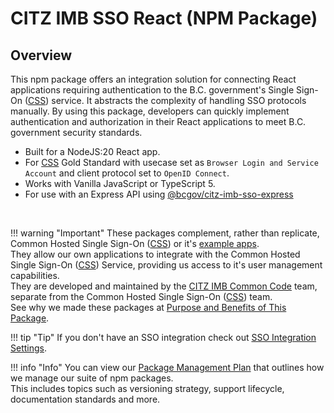 # CITZ IMB SSO React (NPM Package)

<!-- This file is the homepage of your documentation. It is mandatory and must not be deleted. --->

## Overview

This npm package offers an integration solution for connecting React applications requiring authentication to the B.C. government's Single Sign-On ([CSS]) service. It abstracts the complexity of handling SSO protocols manually. By using this package, developers can quickly implement authentication and authorization in their React applications to meet B.C. government security standards.

- Built for a NodeJS:20 React app.
- For [CSS] Gold Standard with usecase set as `Browser Login and Service Account` and client protocol set to `OpenID Connect`.
- Works with Vanilla JavaScript or TypeScript 5.
- For use with an Express API using [@bcgov/citz-imb-sso-express]

<br />

!!! warning "Important"
These packages complement, rather than replicate, Common Hosted Single Sign-On ([CSS]) or it's [example apps].  
 They allow our own applications to integrate with the Common Hosted Single Sign-On ([CSS]) Service, providing us access to it's user management capabilities.  
 They are developed and maintained by the [CITZ IMB Common Code] team, separate from the Common Hosted Single Sign-On ([CSS]) team.  
 See why we made these packages at [Purpose and Benefits of This Package](./purpose-and-benefits.md).

!!! tip "Tip"
If you don't have an SSO integration check out [SSO Integration Settings](./getting-started/sso-integration-settings.md).

!!! info "Info"
You can view our [Package Management Plan] that outlines how we manage our suite of npm packages.  
 This includes topics such as versioning strategy, support lifecycle, documentation standards and more.

<!-- Link References -->

[CSS]: https://bcgov.github.io/sso-requests
[@bcgov/citz-imb-sso-express]: https://github.com/bcgov/citz-imb-sso-express
[NPM Package]: https://www.npmjs.com/package/@bcgov/citz-imb-sso-react
[example apps]: https://github.com/bcgov/keycloak-example-apps
[CITZ IMB Common Code]: mailto:citz.codemvp@gov.bc.ca?subject=SSO%20Packages%20Support
[Package Management Plan]: https://citz-imb.atlassian.net/wiki/x/EgB4CQ
